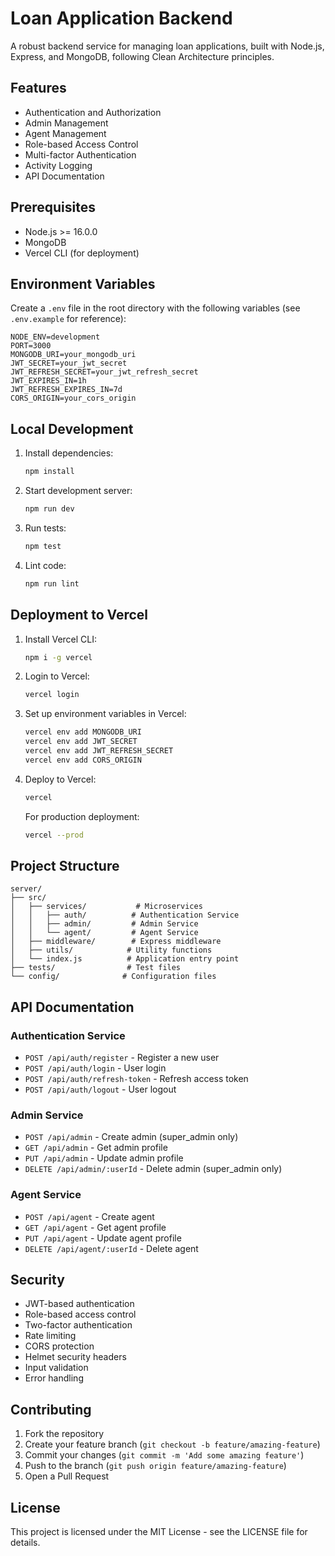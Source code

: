 # Loan Application Backend

A robust backend service for managing loan applications, built with Node.js, Express, and MongoDB, following Clean Architecture principles.

## Features

- Authentication and Authorization
- Admin Management
- Agent Management
- Role-based Access Control
- Multi-factor Authentication
- Activity Logging
- API Documentation

## Prerequisites

- Node.js >= 16.0.0
- MongoDB
- Vercel CLI (for deployment)

## Environment Variables

Create a `.env` file in the root directory with the following variables (see `.env.example` for reference):

```env
NODE_ENV=development
PORT=3000
MONGODB_URI=your_mongodb_uri
JWT_SECRET=your_jwt_secret
JWT_REFRESH_SECRET=your_jwt_refresh_secret
JWT_EXPIRES_IN=1h
JWT_REFRESH_EXPIRES_IN=7d
CORS_ORIGIN=your_cors_origin
```

## Local Development

1. Install dependencies:
   ```bash
   npm install
   ```

2. Start development server:
   ```bash
   npm run dev
   ```

3. Run tests:
   ```bash
   npm test
   ```

4. Lint code:
   ```bash
   npm run lint
   ```

## Deployment to Vercel

1. Install Vercel CLI:
   ```bash
   npm i -g vercel
   ```

2. Login to Vercel:
   ```bash
   vercel login
   ```

3. Set up environment variables in Vercel:
   ```bash
   vercel env add MONGODB_URI
   vercel env add JWT_SECRET
   vercel env add JWT_REFRESH_SECRET
   vercel env add CORS_ORIGIN
   ```

4. Deploy to Vercel:
   ```bash
   vercel
   ```

   For production deployment:
   ```bash
   vercel --prod
   ```

## Project Structure

```
server/
├── src/
│   ├── services/           # Microservices
│   │   ├── auth/          # Authentication Service
│   │   ├── admin/         # Admin Service
│   │   └── agent/         # Agent Service
│   ├── middleware/        # Express middleware
│   ├── utils/            # Utility functions
│   └── index.js          # Application entry point
├── tests/                # Test files
└── config/              # Configuration files
```

## API Documentation

### Authentication Service

- `POST /api/auth/register` - Register a new user
- `POST /api/auth/login` - User login
- `POST /api/auth/refresh-token` - Refresh access token
- `POST /api/auth/logout` - User logout

### Admin Service

- `POST /api/admin` - Create admin (super_admin only)
- `GET /api/admin` - Get admin profile
- `PUT /api/admin` - Update admin profile
- `DELETE /api/admin/:userId` - Delete admin (super_admin only)

### Agent Service

- `POST /api/agent` - Create agent
- `GET /api/agent` - Get agent profile
- `PUT /api/agent` - Update agent profile
- `DELETE /api/agent/:userId` - Delete agent

## Security

- JWT-based authentication
- Role-based access control
- Two-factor authentication
- Rate limiting
- CORS protection
- Helmet security headers
- Input validation
- Error handling

## Contributing

1. Fork the repository
2. Create your feature branch (`git checkout -b feature/amazing-feature`)
3. Commit your changes (`git commit -m 'Add some amazing feature'`)
4. Push to the branch (`git push origin feature/amazing-feature`)
5. Open a Pull Request

## License

This project is licensed under the MIT License - see the LICENSE file for details. 